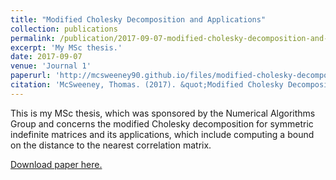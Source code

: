 ```yaml
---
title: "Modified Cholesky Decomposition and Applications"
collection: publications
permalink: /publication/2017-09-07-modified-cholesky-decomposition-and-applications
excerpt: 'My MSc thesis.'
date: 2017-09-07
venue: 'Journal 1'
paperurl: 'http://mcsweeney90.github.io/files/modified-cholesky-decomposition-and-applications.pdf'
citation: 'McSweeney, Thomas. (2017). &quot;Modified Cholesky Decomposition and Applications.&quot; MSc Thesis.'
---
```

This is my MSc thesis, which was sponsored by the Numerical Algorithms Group and concerns the modified Cholesky decomposition for symmetric indefinite matrices and its applications, which include computing a bound on the distance to the nearest correlation matrix.

[Download paper here.](http://mcsweeney90.github.io/files/modified-cholesky-decomposition-and-applications.pdf)
